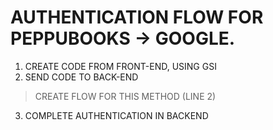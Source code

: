 # AUTHENTICATION FLOW FOR PEPPUBOOKS -> GOOGLE.

1. CREATE CODE FROM FRONT-END, USING GSI
2. SEND CODE TO BACK-END
> CREATE FLOW FOR THIS METHOD (LINE 2)
3. COMPLETE AUTHENTICATION IN BACKEND